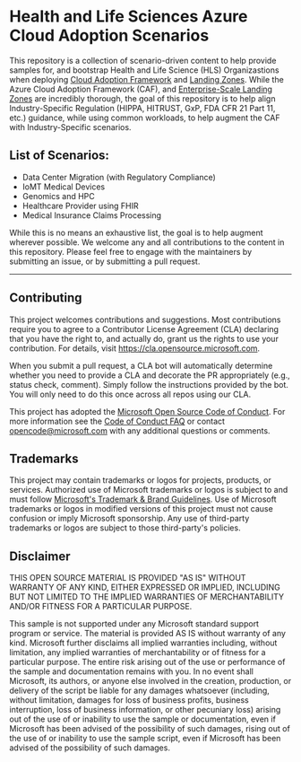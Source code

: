 # Health and Life Sciences Azure Cloud Adoption Scenarios

This repository is a collection of scenario-driven content to help provide samples for, and bootstrap Health and Life Science (HLS) Organizastions when deploying [Cloud Adoption Framework](https://docs.microsoft.com/en-us/azure/cloud-adoption-framework/) and [Landing Zones](https://docs.microsoft.com/en-us/azure/cloud-adoption-framework/ready/landing-zone/). While the Azure Cloud Adoption Framework (CAF), and [Enterprise-Scale Landing Zones](https://docs.microsoft.com/en-us/azure/cloud-adoption-framework/ready/enterprise-scale/architecture) are incredibly thorough, the goal of this repository is to help align Industry-Specific Regulation (HIPPA, HITRUST, GxP, FDA CFR 21 Part 11, etc.) guidance, while using common workloads, to help augment the CAF with Industry-Specific scenarios.

## List of Scenarios: 

- Data Center Migration (with Regulatory Compliance)
- IoMT Medical Devices 
- Genomics and HPC
- Healthcare Provider using FHIR
- Medical Insurance Claims Processing



While this is no means an exhaustive list, the goal is to help augment wherever possible. We welcome any and all contributions to the content in this repository. Please feel free to engage with the maintainers by submitting an issue, or by submitting a pull request. 

---

## Contributing

This project welcomes contributions and suggestions.  Most contributions require you to agree to a
Contributor License Agreement (CLA) declaring that you have the right to, and actually do, grant us
the rights to use your contribution. For details, visit https://cla.opensource.microsoft.com.

When you submit a pull request, a CLA bot will automatically determine whether you need to provide
a CLA and decorate the PR appropriately (e.g., status check, comment). Simply follow the instructions
provided by the bot. You will only need to do this once across all repos using our CLA.

This project has adopted the [Microsoft Open Source Code of Conduct](https://opensource.microsoft.com/codeofconduct/).
For more information see the [Code of Conduct FAQ](https://opensource.microsoft.com/codeofconduct/faq/) or
contact [opencode@microsoft.com](mailto:opencode@microsoft.com) with any additional questions or comments.

## Trademarks

This project may contain trademarks or logos for projects, products, or services. Authorized use of Microsoft 
trademarks or logos is subject to and must follow 
[Microsoft's Trademark & Brand Guidelines](https://www.microsoft.com/en-us/legal/intellectualproperty/trademarks/usage/general).
Use of Microsoft trademarks or logos in modified versions of this project must not cause confusion or imply Microsoft sponsorship.
Any use of third-party trademarks or logos are subject to those third-party's policies.

## Disclaimer

THIS OPEN SOURCE MATERIAL IS PROVIDED "AS IS" WITHOUT WARRANTY OF ANY KIND, EITHER EXPRESSED OR IMPLIED, INCLUDING BUT NOT LIMITED TO THE IMPLIED WARRANTIES OF MERCHANTABILITY AND/OR FITNESS FOR A PARTICULAR PURPOSE.

This sample is not supported under any Microsoft standard support program or service. 
The material is provided AS IS without warranty of any kind. Microsoft further disclaims all implied warranties including, without limitation, any implied warranties of merchantability or of fitness for a particular purpose. The entire risk arising out of the use or performance of the sample and documentation remains with you. In no event shall Microsoft, its authors, or anyone else involved in the creation, production, or delivery of the script be liable for any damages whatsoever (including, without limitation, damages for loss of business profits, business interruption, loss of business information, or other pecuniary loss) arising out of the use of or inability to use the sample or documentation, even if Microsoft has been advised of the possibility of such damages, rising out of the use of or inability to use the sample script, even if Microsoft has been advised of the possibility of such damages. 
